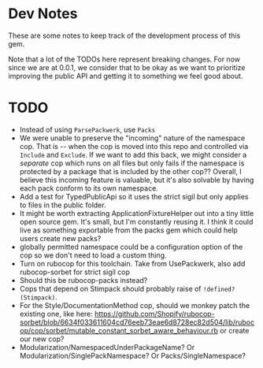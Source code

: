 # Dev Notes

These are some notes to keep track of the development process of this gem.

Note that a lot of the TODOs here represent breaking changes. For now since we are at 0.0.1, we consider that to be okay as we want to prioritize improving the public API and getting it to something we feel good about.

# TODO
- Instead of using `ParsePackwerk`, use `Packs`
- We were unable to preserve the "incoming" nature of the namespace cop. That is -- when the cop is moved into this repo and controlled via `Include` and `Exclude`. If we want to add this back, we might consider a *separate* cop which runs on all files but only fails if the namespace is protected by a package that is included by the other cop?? Overall, I believe this incoming feature is valuable, but it's also solvable by having each pack conform to its own namespace.
- Add a test for TypedPublicApi so it uses the strict sigil but only applies to files in the public folder.
- It might be worth extracting ApplicationFixtureHelper out into a tiny little open source gem. It's small, but I'm constantly reusing it. I think it could live as something exportable from the packs gem which could help users create new packs?
- globally permitted namespace could be a configuration option of the cop so we don't need to load a custom thing.
- Turn on rubocop for this toolchain. Take from UsePackwerk, also add rubocop-sorbet for strict sigil cop
- Should this be rubocop-packs instead?
- Cops that depend on Stimpack should probably raise of `!defined?(Stimpack)`.
- For the Style/DocumentationMethod cop, should we monkey patch the existing one, like here: https://github.com/Shopify/rubocop-sorbet/blob/6634f033611604cd76eeb73eae6d8728ec82d504/lib/rubocop/cop/sorbet/mutable_constant_sorbet_aware_behaviour.rb or create our new cop?
- Modularization/NamespacedUnderPackageName? Or Modularization/SinglePackNamespace? Or Packs/SingleNamespace? 
